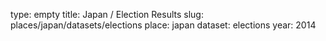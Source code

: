 type: empty
title: Japan / Election Results
slug: places/japan/datasets/elections
place: japan
dataset: elections
year: 2014

